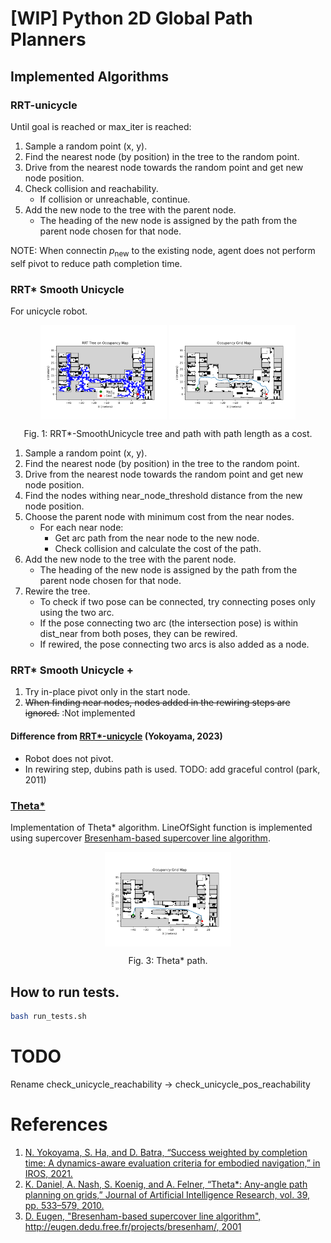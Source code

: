 # [WIP] Python 2D Global Path Planners

## Implemented Algorithms

### RRT-unicycle
Until goal is reached or max_iter is reached:
1. Sample a random point (x, y).
2. Find the nearest node (by position) in the tree to the random point.
3. Drive from the nearest node towards the random point and get new node position.
4. Check collision and reachability.
    - If collision or unreachable, continue.
5. Add the new node to the tree with the parent node.
    - The heading of the new node is assigned by the path from the parent node chosen for that node.

NOTE: When connectin $p_\text{new}$ to the existing node, agent does not perform self pivot to reduce path completion time.

### RRT* Smooth Unicycle
For unicycle robot.

<p align="center">
  <img width="40%" src="docs/figures/rrt_star_smooth_unicycle_tree.png" align="center" alt="fig1" />
  <img width="40%" src="docs/figures/rrt_star_smooth_unicycle_path.png" align="center" alt="fig2" />
  <figcaption align="center">Fig. 1: RRT*-SmoothUnicycle tree and path with path length as a cost.</figcaption>
</p>


1. Sample a random point (x, y).
2. Find the nearest node (by position) in the tree to the random point.
3. Drive from the nearest node towards the random point and get new node position.
4. Find the nodes withing near_node_threshold distance from the new node position.
5. Choose the parent node with minimum cost from the near nodes.
    - For each near node:
        - Get arc path from the near node to the new node.
        - Check collision and calculate the cost of the path.
6. Add the new node to the tree with the parent node.
    - The heading of the new node is assigned by the path from the parent node chosen for that node.
7. Rewire the tree.
    - To check if two pose can be connected, try connecting poses only using the two arc.
    - If the pose connecting two arc (the intersection pose) is within dist_near from both poses, they can be rewired.
    - If rewired, the pose connecting two arcs is also added as a node.

### RRT* Smooth Unicycle +

1. Try in-place pivot only in the start node.
2. ~~When finding near nodes, nodes added in the rewiring steps are ignored.~~ :Not implemented

#### Difference from [RRT*-unicycle](https://github.com/naokiyokoyama/rrt_star) (Yokoyama, 2023)
- Robot does not pivot.
- In rewiring step, dubins path is used. 
    TODO: add graceful control (park, 2011)


### [Theta*](https://arxiv.org/abs/1401.3843)
Implementation of Theta* algorithm.
LineOfSight function is implemented using supercover [Bresenham-based supercover line algorithm](http://eugen.dedu.free.fr/projects/bresenham/).

<p align="center">
<img width="40%"  align="center" src="docs/figures/theta_star_path.png"  alt="fig3"/>
<figcaption align="center">Fig. 3: Theta* path.</figcaption>
</p>

## How to run tests.
```bash
bash run_tests.sh
```

# TODO
Rename check_unicycle_reachability -> check_unicycle_pos_reachability
# References
1. [N. Yokoyama, S. Ha, and D. Batra, “Success weighted by completion time: A dynamics-aware evaluation criteria for embodied navigation,” in IROS, 2021.](https://arxiv.org/abs/2103.08022)
2. [K. Daniel, A. Nash, S. Koenig, and A. Felner, “Theta*: Any-angle path planning on grids,” Journal of Artificial Intelligence Research, vol. 39, pp. 533–579, 2010.](https://arxiv.org/abs/1401.3843)
3. [D. Eugen, "Bresenham-based supercover line algorithm", http://eugen.dedu.free.fr/projects/bresenham/, 2001](http://eugen.dedu.free.fr/projects/bresenham/)
